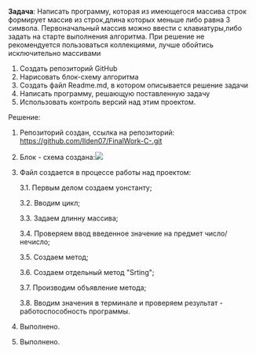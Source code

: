 **Задача**: Написать программу, которая из имеющегося массива строк формирует массив из строк,длина которых меньше либо равна 3 символа. Первоначальный массив можно ввести с клавиатуры,либо задать на старте выполнения алгоритма. При решение не рекомендуется пользоваться коллекциями, лучше обойтись исключительно массивами

1. Создать репозиторий GitHub
2. Нарисовать блок-схему алгоритма
3. Создать файл Readme.md, в котором описывается решение задачи
4. Написать программу, решающую поставленную задачу
5. Использовать контроль версий над этим проектом.



Решение: 
1. Репозиторий создан, ссылка на репозиторий: https://github.com/Ilden07/FinalWork-C-.git
2. Блок - схема создана:![](../%D0%91%D0%BB%D0%BE%D0%BA-%D1%81%D1%85%D0%B5%D0%BC%D0%B0%20%D0%BA%20%D0%B7%D0%B0%D0%B4%D0%B0%D1%87%D0%B5.jpg)
3. Файл создается в процессе работы над проектом:

    3.1.  Первым делом создаем уонстанту;
 
    3.2. Вводим цикл;
 
 
   3.3. Задаем длинну массива;

    3.4. Проверяем ввод введенное значение на предмет число/нечисло;

    3.5. Создаем метод;

    3.6. Создаем отдельный метод "Srting";

    3.7. Производим объявление метода;

    3.8. Вводим значения в терминале и проверяем результат - работоспособность программы.

4. Выполнено.

5. Выполнено.